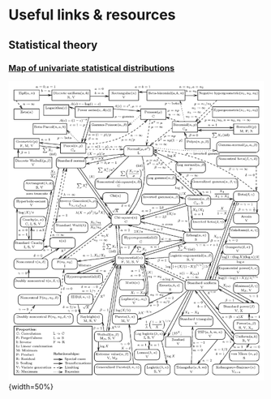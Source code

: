 # Useful links & resources

## Statistical theory

### [Map of univariate statistical distributions](http://www.math.wm.edu/~leemis/chart/UDR/UDR.html)
![](images/distributions_univariate_map.png){width=50%}



